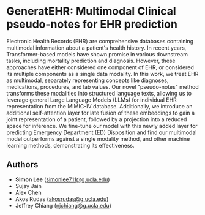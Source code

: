 # GeneratEHR: Multimodal Clinical pseudo-notes for EHR prediction

Electronic Health Records (EHR) are comprehensive databases containing multimodal information about a patient's health history. In recent years, Transformer-based models have shown promise in various downstream tasks, including mortality prediction and diagnosis. However, these approaches have either considered one component of EHR, or considered its multiple components as a single data modality. In this work, we treat EHR as multimodal, separately representing concepts like diagnoses, medications, procedures, and lab values. Our novel "pseudo-notes" method transforms these modalities into structured language texts, allowing us to leverage general Large Language Models (LLMs) for individual EHR representation from the MIMIC-IV database. Additionally, we introduce an additional self-attention layer for late fusion of these embeddings to gain a joint representation of a patient, followed by a projection into a reduced space for inference. We fine-tune our model with this newly added layer for predicting Emergency Department (ED) Disposition and find our multimodal model outperforms against a single modality method, and other machine learning methods, demonstrating its effectiveness.

## Authors
- **Simon Lee** (simonlee711@g.ucla.edu)
- Sujay Jain
- Alex Chen
- Akos Rudas (akosrudas@g.ucla.edu)
- Jeffrey Chiang (njchiang@g.ucla.edu)

